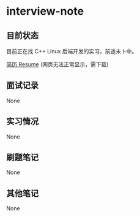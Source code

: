 # interview-note

## 目前状态

目前正在找 C++ Linux 后端开发的实习，前途未卜中。

[简历 Resume](./src/resume_v1.pdf) (网页无法正常显示，需下载)

## 面试记录

None

## 实习情况

None

## 刷题笔记

None

## 其他笔记

None
